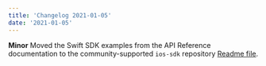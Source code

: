 ```yaml
---
title: 'Changelog 2021-01-05'
date: '2021-01-05'
---
```

**Minor** Moved the Swift SDK examples from the API Reference documentation to the community-supported `ios-sdk` repository [Readme file](https://github.com/moltin/ios-sdk/blob/master/README.md).
